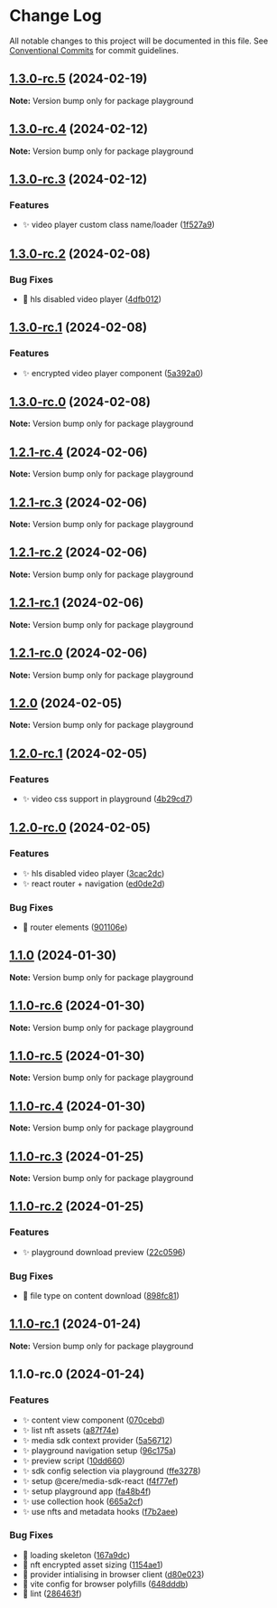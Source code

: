 # Change Log

All notable changes to this project will be documented in this file.
See [Conventional Commits](https://conventionalcommits.org) for commit guidelines.

## [1.3.0-rc.5](https://github.com/Cerebellum-Network/cere-media-sdk-js/compare/v1.3.0-rc.4...v1.3.0-rc.5) (2024-02-19)

**Note:** Version bump only for package playground

## [1.3.0-rc.4](https://github.com/Cerebellum-Network/cere-media-sdk-js/compare/v1.3.0-rc.3...v1.3.0-rc.4) (2024-02-12)

**Note:** Version bump only for package playground

## [1.3.0-rc.3](https://github.com/Cerebellum-Network/cere-media-sdk-js/compare/v1.3.0-rc.2...v1.3.0-rc.3) (2024-02-12)

### Features

- ✨ video player custom class name/loader ([1f527a9](https://github.com/Cerebellum-Network/cere-media-sdk-js/commit/1f527a9ec546effad46c99b2d8b73dbda0f9fa87))

## [1.3.0-rc.2](https://github.com/Cerebellum-Network/cere-media-sdk-js/compare/v1.3.0-rc.1...v1.3.0-rc.2) (2024-02-08)

### Bug Fixes

- 🐛 hls disabled video player ([4dfb012](https://github.com/Cerebellum-Network/cere-media-sdk-js/commit/4dfb01254d0a34c7d5c462fc88542b960eece188))

## [1.3.0-rc.1](https://github.com/Cerebellum-Network/cere-media-sdk-js/compare/v1.3.0-rc.0...v1.3.0-rc.1) (2024-02-08)

### Features

- ✨ encrypted video player component ([5a392a0](https://github.com/Cerebellum-Network/cere-media-sdk-js/commit/5a392a0a38fed92a234c4c1e0f02966b8f90564a))

## [1.3.0-rc.0](https://github.com/Cerebellum-Network/cere-media-sdk-js/compare/v1.2.1-rc.4...v1.3.0-rc.0) (2024-02-08)

**Note:** Version bump only for package playground

## [1.2.1-rc.4](https://github.com/Cerebellum-Network/cere-media-sdk-js/compare/v1.2.1-rc.3...v1.2.1-rc.4) (2024-02-06)

**Note:** Version bump only for package playground

## [1.2.1-rc.3](https://github.com/Cerebellum-Network/cere-media-sdk-js/compare/v1.2.1-rc.2...v1.2.1-rc.3) (2024-02-06)

**Note:** Version bump only for package playground

## [1.2.1-rc.2](https://github.com/Cerebellum-Network/cere-media-sdk-js/compare/v1.2.1-rc.1...v1.2.1-rc.2) (2024-02-06)

**Note:** Version bump only for package playground

## [1.2.1-rc.1](https://github.com/Cerebellum-Network/cere-media-sdk-js/compare/v1.2.1-rc.0...v1.2.1-rc.1) (2024-02-06)

**Note:** Version bump only for package playground

## [1.2.1-rc.0](https://github.com/Cerebellum-Network/cere-media-sdk-js/compare/v1.2.0...v1.2.1-rc.0) (2024-02-06)

**Note:** Version bump only for package playground

## [1.2.0](https://github.com/Cerebellum-Network/cere-media-sdk-js/compare/v1.2.0-rc.1...v1.2.0) (2024-02-05)

**Note:** Version bump only for package playground

## [1.2.0-rc.1](https://github.com/Cerebellum-Network/cere-media-sdk-js/compare/v1.2.0-rc.0...v1.2.0-rc.1) (2024-02-05)

### Features

- ✨ video css support in playground ([4b29cd7](https://github.com/Cerebellum-Network/cere-media-sdk-js/commit/4b29cd7eaefcec5d75c98c4899f03ca813f3b3de))

## [1.2.0-rc.0](https://github.com/Cerebellum-Network/cere-media-sdk-js/compare/v1.1.0...v1.2.0-rc.0) (2024-02-05)

### Features

- ✨ hls disabled video player ([3cac2dc](https://github.com/Cerebellum-Network/cere-media-sdk-js/commit/3cac2dc2a2ab4fbc1b262e92dd8cbea47215c071))
- ✨ react router + navigation ([ed0de2d](https://github.com/Cerebellum-Network/cere-media-sdk-js/commit/ed0de2da56fd194813d25d2d5927428bc22e33b5))

### Bug Fixes

- 🐛 router elements ([901106e](https://github.com/Cerebellum-Network/cere-media-sdk-js/commit/901106ee8f8d48fc0a63dfc1c4c15c91a4f9a68e))

## [1.1.0](https://github.com/Cerebellum-Network/cere-media-sdk-js/compare/v1.1.0-rc.6...v1.1.0) (2024-01-30)

**Note:** Version bump only for package playground

## [1.1.0-rc.6](https://github.com/Cerebellum-Network/cere-media-sdk-js/compare/v1.1.0-rc.5...v1.1.0-rc.6) (2024-01-30)

**Note:** Version bump only for package playground

## [1.1.0-rc.5](https://github.com/Cerebellum-Network/cere-media-sdk-js/compare/v1.1.0-rc.4...v1.1.0-rc.5) (2024-01-30)

**Note:** Version bump only for package playground

## [1.1.0-rc.4](https://github.com/Cerebellum-Network/cere-media-sdk-js/compare/v1.1.0-rc.3...v1.1.0-rc.4) (2024-01-30)

**Note:** Version bump only for package playground

## [1.1.0-rc.3](https://github.com/Cerebellum-Network/cere-media-sdk-js/compare/v1.1.0-rc.2...v1.1.0-rc.3) (2024-01-25)

**Note:** Version bump only for package playground

## [1.1.0-rc.2](https://github.com/Cerebellum-Network/cere-media-sdk-js/compare/v1.1.0-rc.1...v1.1.0-rc.2) (2024-01-25)

### Features

- ✨ playground download preview ([22c0596](https://github.com/Cerebellum-Network/cere-media-sdk-js/commit/22c05968abb20a91a8b83deec797899405365cfe))

### Bug Fixes

- 🐛 file type on content download ([898fc81](https://github.com/Cerebellum-Network/cere-media-sdk-js/commit/898fc814364788dd5b8c0951dbbafe14599633fb))

## [1.1.0-rc.1](https://github.com/Cerebellum-Network/cere-media-sdk-js/compare/v1.1.0-rc.0...v1.1.0-rc.1) (2024-01-24)

**Note:** Version bump only for package playground

## 1.1.0-rc.0 (2024-01-24)

### Features

- ✨ content view component ([070cebd](https://github.com/Cerebellum-Network/cere-media-sdk-js/commit/070cebd0c3b7cafb89876b2bec5ee8d2dc388625))
- ✨ list nft assets ([a87f74e](https://github.com/Cerebellum-Network/cere-media-sdk-js/commit/a87f74ef4d9b7a276ecd3b0907e549dcd86bdbe4))
- ✨ media sdk context provider ([5a56712](https://github.com/Cerebellum-Network/cere-media-sdk-js/commit/5a56712d050debce7a5fb236b7fca6e6b4ac5f34))
- ✨ playground navigation setup ([96c175a](https://github.com/Cerebellum-Network/cere-media-sdk-js/commit/96c175ac44b4cae2251e9f5532a82b9ea875cb07))
- ✨ preview script ([10dd660](https://github.com/Cerebellum-Network/cere-media-sdk-js/commit/10dd660e38588b99645dd86e1c7e58f5289d8e7a))
- ✨ sdk config selection via playground ([ffe3278](https://github.com/Cerebellum-Network/cere-media-sdk-js/commit/ffe327825922d633f205a011951201a26d75b123))
- ✨ setup @cere/media-sdk-react ([f4f77ef](https://github.com/Cerebellum-Network/cere-media-sdk-js/commit/f4f77ef2ab11c9b7a7a7ce6b203257634e9947b5))
- ✨ setup playground app ([fa48b4f](https://github.com/Cerebellum-Network/cere-media-sdk-js/commit/fa48b4f501145567c9d9c0404930c65ad94b4208))
- ✨ use collection hook ([665a2cf](https://github.com/Cerebellum-Network/cere-media-sdk-js/commit/665a2cf115af34d02be90084f8e2b153266fe137))
- ✨ use nfts and metadata hooks ([f7b2aee](https://github.com/Cerebellum-Network/cere-media-sdk-js/commit/f7b2aeebde90ca2c4d2c9ae2b9bed86803e2be11))

### Bug Fixes

- 🐛 loading skeleton ([167a9dc](https://github.com/Cerebellum-Network/cere-media-sdk-js/commit/167a9dcf42884450ae27e3f27d9b02ed79323f50))
- 🐛 nft encrypted asset sizing ([1154ae1](https://github.com/Cerebellum-Network/cere-media-sdk-js/commit/1154ae15226f3ecbc185da4e7e472ef787c3b538))
- 🐛 provider intialising in browser client ([d80e023](https://github.com/Cerebellum-Network/cere-media-sdk-js/commit/d80e0230ff94b25b2827bf83eda2f8d6f5daca29))
- 🐛 vite config for browser polyfills ([648dddb](https://github.com/Cerebellum-Network/cere-media-sdk-js/commit/648dddb6881813259966db8ee8f90dd3bd0be871))
- 🚨 lint ([286463f](https://github.com/Cerebellum-Network/cere-media-sdk-js/commit/286463f344849ddc72a9e2ae5c469ce9207a731f))
